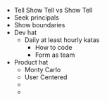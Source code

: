 - Tell Show Tell vs Show Tell
- Seek principals
- Show boundaries
- Dev hat
	- Daily at least hourly katas
		- How to code
		- Form as team
- Product hat
	- Monty Carlo
	- User Centered
	-
	-